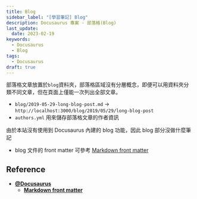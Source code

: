 ```yaml
---
title: Blog
sidebar_label: "[學習筆記] Blog"
description: Docusaurus 專案 - 部落格(Blog)
last_update:
  date: 2023-02-19
keywords:
  - Docusaurus
  - Blog
tags:
  - Docusaurus
draft: true
---
```



部落格文章放置於`blog`資料夾，部落格區域沒有分層概念，即便可以用資料夾分類不同文章，但在頁面上僅能一次列出全部文章。

- `blog/2019-05-29-long-blog-post.md` → `http://localhost:3000/blog/2019/05/29/long-blog-post`
- `authors.yml` 用來儲存部落格文章的作者資訊

由於本站沒有使用到 Docusaurus 內建的 blog 功能，因此 blog 部分沒做什麼筆記

- blog 文件的 front matter 可參考 [Markdown front matter](https://docusaurus.io/docs/api/plugins/@docusaurus/plugin-content-blog#markdown-front-matter)

## **Reference**
- **[@Docusaurus](https://docusaurus.io/)**
  - **[Markdown front matter](https://docusaurus.io/docs/api/plugins/@docusaurus/plugin-content-blog#markdown-front-matter)**